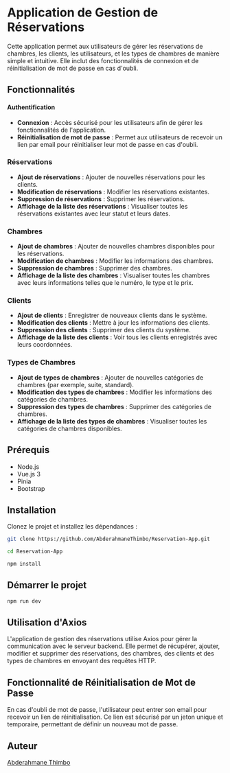 # Application de Gestion de Réservations

Cette application permet aux utilisateurs de gérer les réservations de chambres, les clients, les utilisateurs, et les types de chambres de manière simple et intuitive. Elle inclut des fonctionnalités de connexion et de réinitialisation de mot de passe en cas d'oubli.

## Fonctionnalités

#### Authentification

- **Connexion** : Accès sécurisé pour les utilisateurs afin de gérer les fonctionnalités de l'application.
- **Réinitialisation de mot de passe** : Permet aux utilisateurs de recevoir un lien par email pour réinitialiser leur mot de passe en cas d'oubli.


### Réservations

- **Ajout de réservations** : Ajouter de nouvelles réservations pour les clients.
- **Modification de réservations** : Modifier les réservations existantes.
- **Suppression de réservations** : Supprimer les réservations.
- **Affichage de la liste des réservations** :  Visualiser toutes les réservations existantes avec leur statut et leurs dates.

### Chambres

- **Ajout de chambres** : Ajouter de nouvelles chambres disponibles pour les réservations.
- **Modification de chambres** :  Modifier les informations des chambres.
- **Suppression de chambres** :  Supprimer des chambres.
- **Affichage de la liste des chambres** :  Visualiser toutes les chambres avec leurs informations telles que le numéro, le type et le prix.

### Clients

- **Ajout de clients** : Enregistrer de nouveaux clients dans le système.
- **Modification des clients** :  Mettre à jour les informations des clients.
- **Suppression des clients** :  Supprimer des clients du système.
- **Affichage de la liste des clients** :   Voir tous les clients enregistrés avec leurs coordonnées.

### Types de Chambres

- **Ajout de types de chambres** : Ajouter de nouvelles catégories de chambres (par exemple, suite, standard).
- **Modification des types de chambres** :  Modifier les informations des catégories de chambres.
- **Suppression des types de chambres** :  Supprimer des catégories de chambres.
- **Affichage de la liste des types de chambres** :   Visualiser toutes les catégories de chambres disponibles.


## Prérequis

- Node.js
- Vue.js 3
- Pinia
- Bootstrap

## Installation

Clonez le projet et installez les dépendances :

```bash
git clone https://github.com/AbderahmaneThimbo/Reservation-App.git
```
```bash
cd Reservation-App
```
```bash
npm install
```
## Démarrer le projet

```bash
npm run dev
```

## Utilisation d'Axios

L'application de gestion des réservations utilise Axios pour gérer la communication avec le serveur backend. Elle permet de récupérer, ajouter, modifier et supprimer des réservations, des chambres, des clients et des types de chambres en envoyant des requêtes HTTP.

## Fonctionnalité de Réinitialisation de Mot de Passe

En cas d'oubli de mot de passe, l'utilisateur peut entrer son email pour recevoir un lien de réinitialisation. Ce lien est sécurisé par un jeton unique et temporaire, permettant de définir un nouveau mot de passe.


## Auteur

[Abderahmane Thimbo](https://github.com/AbderahmaneThimbo)

